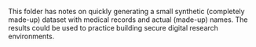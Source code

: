 This folder has notes on quickly generating a small synthetic (completely made-up) dataset with medical records and actual (made-up) names. 
The results could be used to practice building secure digital research environments. 
